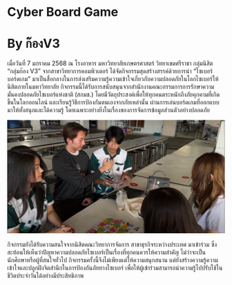 # Cyber Board Game
# By ก๊องV3


เมื่อวันที่ 7 มกราคม 2568 ณ โรงอาหาร มหาวิทยาลัยเกษตรศาสตร์ วิทยาเขตศรีราชา กลุ่มนิสิต “กลุ่มก๊อง V3” จากสาขาวิทยาการคอมพิวเตอร์ ได้จัดกิจกรรมสุดสร้างสรรค์ด้วยการนำ “ไซเบอร์บอร์ดเกม” มาเป็นสื่อกลางในการส่งเสริมความรู้ความเข้าใจเกี่ยวกับความปลอดภัยในโลกไซเบอร์ให้นิสิตภายในมหาวิทยาลัย
กิจกรรมนี้ได้รับการสนับสนุนจากสำนักงานคณะกรรมการการรักษาความมั่นคงปลอดภัยไซเบอร์แห่งชาติ (สกมช.) โดยมีวัตถุประสงค์เพื่อให้ทุกคนตระหนักถึงภัยคุกคามที่เกิดขึ้นในโลกออนไลน์ และเรียนรู้วิธีการป้องกันตนเองจากภัยเหล่านั้น ผ่านการเล่นบอร์ดเกมที่ออกแบบมาให้ทั้งสนุกและได้ความรู้ โดยเฉพาะอย่างยิ่งในเรื่องของการจัดการข้อมูลส่วนตัวอย่างปลอดภัย

![Me](image/Boardgame.png)

กิจกรรมยังได้รับความสนใจจากนิสิตคณะวิทยาการจัดการ สาขาธุรกิจระหว่างประเทศ มาเข้าร่วม ซึ่งสะท้อนให้เห็นว่าปัญหาความปลอดภัยไซเบอร์เป็นเรื่องที่ทุกคนควรให้ความสำคัญ ไม่ว่าจะเป็นนักศึกษาหรือผู้ที่สนใจทั่วไป 
กิจกรรมครั้งนี้จึงไม่เพียงแต่ให้ความสนุกสนาน แต่ยังสร้างความรู้ความเข้าใจและปลูกฝังจิตสำนึกในการป้องกันภัยทางไซเบอร์ เพื่อให้ผู้เข้าร่วมสามารถนำความรู้ไปปรับใช้ในชีวิตประจำวันได้อย่างมีประสิทธิภาพ
